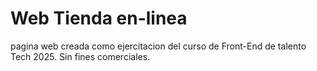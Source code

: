 
Web Tienda en-linea
===================================

pagina web creada como ejercitacion del curso de Front-End de talento Tech 2025.
Sin fines comerciales.